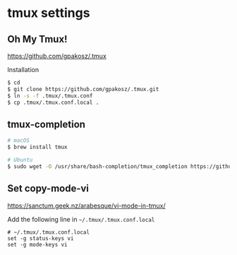 # tmux settings

## Oh My Tmux!

https://github.com/gpakosz/.tmux

Installation

```sh
$ cd
$ git clone https://github.com/gpakosz/.tmux.git
$ ln -s -f .tmux/.tmux.conf
$ cp .tmux/.tmux.conf.local .
```

## tmux-completion

```sh
# macOS
$ brew install tmux

# Ubuntu
$ sudo wget -O /usr/share/bash-completion/tmux_completion https://github.com/imomaliev/tmux-bash-completion/raw/master/completions/tmux
```

## Set copy-mode-vi

https://sanctum.geek.nz/arabesque/vi-mode-in-tmux/

Add the following line in `~/.tmux/.tmux.conf.local`

```
# ~/.tmux/.tmux.conf.local
set -g status-keys vi
set -g mode-keys vi
```

